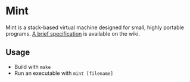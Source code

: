 # Mint
Mint is a stack-based virtual machine designed for small, highly portable programs. [A brief specification](https://github.com/solarnomad7/mint/wiki/VM-Specification) is available on the wiki.

## Usage
- Build with `make`
- Run an executable with `mint [filename]`
